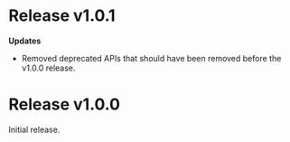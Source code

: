 Release v1.0.1
==============

**Updates**

* Removed deprecated APIs that should have been removed before the
  v1.0.0 release.

Release v1.0.0
==============

Initial release.
